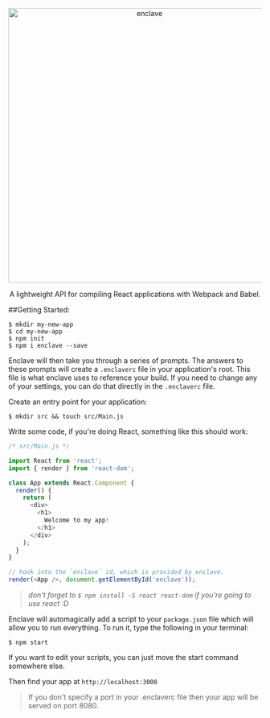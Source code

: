 <p align="center">
  <img alt="enclave" src="http://i1264.photobucket.com/albums/jj488/eanplatter1/enclave-logo_zpslmhskufg.png" width="546">
</p>

<p align="center">
  A lightweight API for compiling React applications with Webpack and Babel.
</p>

##Getting Started:
```
$ mkdir my-new-app
$ cd my-new-app
$ npm init
$ npm i enclave --save
```

Enclave will then take you through a series of prompts. The answers to these prompts will create a `.enclaverc` file in your application's root. This file is what enclave uses to reference your build. If you need to change any of your settings, you can do that directly in the `.enclaverc` file.

Create an entry point for your application:
```
$ mkdir src && touch src/Main.js
```
Write some code, if you're doing React, something like this should work:
``` js
/* src/Main.js */

import React from 'react';
import { render } from 'react-dom';

class App extends React.Component {
  render() {
    return (
      <div>
        <h1>
          Welcome to my app!
        </h1>
      </div>
    );
  }
}

// hook into the `enclave` id, which is provided by enclave.
render(<App />, document.getElementById('enclave'));
```
> _don't forget to `$ npm install -S react react-dom` if you're going to use react :D_

Enclave will automagically add a script to your `package.json` file which will allow you to run everything. 
To run it, type the following in your terminal:
```
$ npm start
```

If you want to edit your scripts, you can just move the start command somewhere else.

Then find your app at `http://localhost:3000`
> If you don't specify a port in your .enclaverc file then your app will be served on port 8080.
